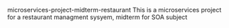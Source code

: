 microservices-project-midterm-restaurant
This is a microservices project for a restaurant managment sysyem, midterm for SOA subject
